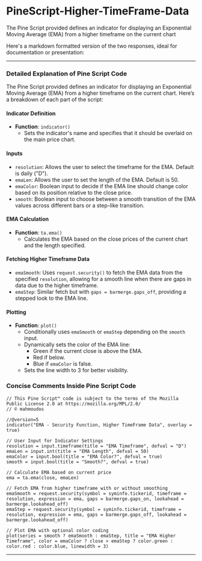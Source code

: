 # PineScript-Higher-TimeFrame-Data
The Pine Script provided defines an indicator for displaying an Exponential Moving Average (EMA) from a higher timeframe on the current chart

Here's a markdown formatted version of the two responses, ideal for documentation or presentation:

---

### Detailed Explanation of Pine Script Code

The Pine Script provided defines an indicator for displaying an Exponential Moving Average (EMA) from a higher timeframe on the current chart. Here’s a breakdown of each part of the script:

#### Indicator Definition
- **Function**: `indicator()`
  - Sets the indicator's name and specifies that it should be overlaid on the main price chart.

#### Inputs
- `resolution`: Allows the user to select the timeframe for the EMA. Default is daily ("D").
- `emaLen`: Allows the user to set the length of the EMA. Default is 50.
- `emaColor`: Boolean input to decide if the EMA line should change color based on its position relative to the close price.
- `smooth`: Boolean input to choose between a smooth transition of the EMA values across different bars or a step-like transition.

#### EMA Calculation
- **Function**: `ta.ema()`
  - Calculates the EMA based on the close prices of the current chart and the length specified.

#### Fetching Higher Timeframe Data
- `emaSmooth`: Uses `request.security()` to fetch the EMA data from the specified `resolution`, allowing for a smooth line when there are gaps in data due to the higher timeframe.
- `emaStep`: Similar fetch but with `gaps = barmerge.gaps_off`, providing a stepped look to the EMA line.

#### Plotting
- **Function**: `plot()`
  - Conditionally uses `emaSmooth` or `emaStep` depending on the `smooth` input.
  - Dynamically sets the color of the EMA line:
    - Green if the current close is above the EMA.
    - Red if below.
    - Blue if `emaColor` is false.
  - Sets the line width to 3 for better visibility.

### Concise Comments Inside Pine Script Code

```pinescript
// This Pine Script™ code is subject to the terms of the Mozilla Public License 2.0 at https://mozilla.org/MPL/2.0/
// © mahmoudos

//@version=5
indicator("EMA - Security Function, Higher TimeFrame Data", overlay = true)

// User Input for Indicator Settings
resolution = input.timeframe(title = "EMA Timeframe", defval = "D")
emaLen = input.int(title = "EMA Length", defval = 50)
emaColor = input.bool(title = "EMA Color?", defval = true)
smooth = input.bool(title = "Smooth?", defval = true)

// Calculate EMA based on current price
ema = ta.ema(close, emaLen)

// Fetch EMA from higher timeframe with or without smoothing
emaSmooth = request.security(symbol = syminfo.tickerid, timeframe = resolution, expression = ema, gaps = barmerge.gaps_on, lookahead = barmerge.lookahead_off)
emaStep = request.security(symbol = syminfo.tickerid, timeframe = resolution, expression = ema, gaps = barmerge.gaps_off, lookahead = barmerge.lookahead_off)

// Plot EMA with optional color coding
plot(series = smooth ? emaSmooth : emaStep, title = "EMA Higher Timeframe", color = emaColor ? close > emaStep ? color.green : color.red : color.blue, linewidth = 3)
```

---
